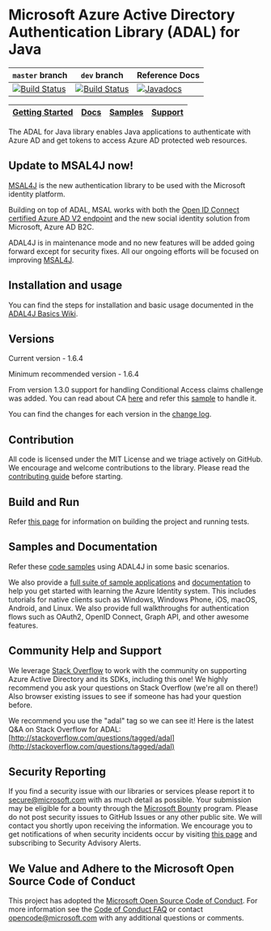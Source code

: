 # Microsoft Azure Active Directory Authentication Library (ADAL) for Java

`master` branch    | `dev` branch    | Reference Docs
--------------------|-----------------|---------------
[![Build Status](https://identitydivision.visualstudio.com/_apis/public/build/definitions/a7934fdd-dcde-4492-a406-7fad6ac00e17/591/badge?branchName=master)](https://identitydivision.visualstudio.com/IDDP/IDDP%20Team/_build/index?definitionId=591) | [![Build Status](https://identitydivision.visualstudio.com/_apis/public/build/definitions/a7934fdd-dcde-4492-a406-7fad6ac00e17/591/badge?branchName=dev)](https://identitydivision.visualstudio.com/IDDP/IDDP%20Team/_build/index?definitionId=591) | [![Javadocs](http://javadoc.io/badge/com.microsoft.azure/adal4j.svg)](http://javadoc.io/doc/com.microsoft.azure/adal4j)

|[Getting Started](https://github.com/AzureAD/azure-activedirectory-library-for-java/wiki)| [Docs](https://aka.ms/aaddev)| [Samples](https://github.com/AzureAD/azure-activedirectory-library-for-java/wiki/Code-samples)| [Support](README.md#community-help-and-support)
| --- | --- | --- | --- |

The ADAL for Java library enables Java applications to authenticate with Azure AD and get tokens to access Azure AD protected web resources.

## Update to MSAL4J now!

[MSAL4J](https://github.com/AzureAD/microsoft-authentication-library-for-java) is the new authentication library to be used with the Microsoft identity platform.

Building on top of ADAL, MSAL works with both the [Open ID Connect certified Azure AD V2 endpoint](https://docs.microsoft.com/en-us/azure/active-directory/develop/about-microsoft-identity-platform) and the new social identity solution from Microsoft, Azure AD B2C.

ADAL4J is in maintenance mode and no new features will be added going forward except for security fixes. All our ongoing efforts will be focused on improving [MSAL4J](https://github.com/AzureAD/microsoft-authentication-library-for-java). 

## Installation and usage

You can find the steps for installation and basic usage documented in the [ADAL4J Basics Wiki](https://github.com/AzureAD/azure-activedirectory-library-for-java/wiki/ADAL4J-Basics).

## Versions
Current version - 1.6.4

Minimum recommended version - 1.6.4

From version 1.3.0 support for handling Conditional Access claims challenge was added. You can read about CA [here](https://go.microsoft.com/fwlink/?linkid=855860) and refer this [sample](https://github.com/AzureAD/azure-activedirectory-library-for-java/tree/dev/src/samples/web-app-samples-for-adal4j) to handle it.

You can find the changes for each version in the [change log](https://github.com/AzureAD/azure-activedirectory-library-for-java/blob/master/changelog.txt).

## Contribution
All code is licensed under the MIT License and we triage actively on GitHub. We encourage and welcome contributions to the library. Please read the [contributing guide](./contributing.md) before starting.

## Build and Run

Refer [this page](https://github.com/AzureAD/azure-activedirectory-library-for-java/wiki/Maven) for information on building the project and running tests.

## Samples and Documentation

Refer these [code samples](https://github.com/AzureAD/azure-activedirectory-library-for-java/wiki/Code-samples) using ADAL4J in some basic scenarios.

We also provide a [full suite of sample applications](https://github.com/Azure-Samples) and [documentation](https://aka.ms/aaddev) to help you get started with learning the Azure Identity system. This includes tutorials for native clients such as Windows, Windows Phone, iOS, macOS, Android, and Linux. We also provide full walkthroughs for authentication flows such as OAuth2, OpenID Connect, Graph API, and other awesome features.

## Community Help and Support

We leverage [Stack Overflow](http://stackoverflow.com/) to work with the community on supporting Azure Active Directory and its SDKs, including this one! We highly recommend you ask your questions on Stack Overflow (we're all on there!) Also browser existing issues to see if someone has had your question before.

We recommend you use the "adal" tag so we can see it! Here is the latest Q&A on Stack Overflow for ADAL: [http://stackoverflow.com/questions/tagged/adal](http://stackoverflow.com/questions/tagged/adal)

## Security Reporting

If you find a security issue with our libraries or services please report it to [secure@microsoft.com](mailto:secure@microsoft.com) with as much detail as possible. Your submission may be eligible for a bounty through the [Microsoft Bounty](http://aka.ms/bugbounty) program. Please do not post security issues to GitHub Issues or any other public site. We will contact you shortly upon receiving the information. We encourage you to get notifications of when security incidents occur by visiting [this page](https://technet.microsoft.com/en-us/security/dd252948) and subscribing to Security Advisory Alerts.

## We Value and Adhere to the Microsoft Open Source Code of Conduct

This project has adopted the [Microsoft Open Source Code of Conduct](https://opensource.microsoft.com/codeofconduct/). For more information see the [Code of Conduct FAQ](https://opensource.microsoft.com/codeofconduct/faq/) or contact [opencode@microsoft.com](mailto:opencode@microsoft.com) with any additional questions or comments.
